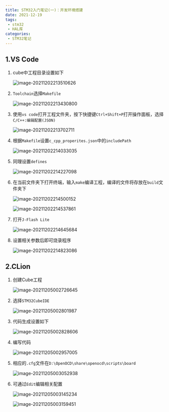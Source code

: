 ```yaml
---
title: STM32入门笔记(一)：开发环境搭建
date: 2021-12-19
tags:
 - stm32
 - HAL库
categories:
 - STM32笔记
---
```


## 1.VS Code

1. cube中工程目录设置如下

   ![image-20211202213510626](https://s2.loli.net/2021/12/19/VkpbHesMGu7RCwT.png)

   

2. `Toolchain`选择`Makefile`

   ![image-20211202213430800](https://s2.loli.net/2021/12/19/jnliLJN1OIEsdeH.png)

   

3. 使用`vs code`打开工程文件夹，按下快捷键`Ctrl+Shift+P`打开操作面板，选择`C/C++:编辑配置(JSON)`

   ![image-20211202213702711](https://s2.loli.net/2021/12/19/mhnkQPtzj1BOs26.png)

   

4. 根据`Makefile`设置`c_cpp_properites.json`中的`includePath`

   ![image-20211202214033035](https://s2.loli.net/2021/12/19/VEga5qyuUQ9RCsh.png)

   

5. 同理设置`defines`

   ![image-20211202214227098](https://s2.loli.net/2021/12/19/u9UHyOZY6R2lBfn.png)

   

6. 在当前文件夹下打开终端，输入`make`编译工程，编译的文件将存放在`build`文件夹下

   ![image-20211202214500152](https://s2.loli.net/2021/12/19/8Rd1cqTFfSkmUQO.png)

   ![image-20211202214537861](https://s2.loli.net/2021/12/19/8EWIKkDsHMYUBmd.png)

   

7. 打开`J-Flash Lite`

   ![image-20211202214645684](https://s2.loli.net/2021/12/19/YmIHtjEKUbO2k4T.png)

   

8. 设置相关参数后即可烧录程序

   ![image-20211202214823086](https://s2.loli.net/2021/12/19/kfVAibhdtBnX3Zz.png)

## 2.CLion

1. 创建Cube工程

   ![image-20211205002726645](https://s2.loli.net/2021/12/19/wgi37Thl9ez6DCj.png)

   

2. 选择`STM32CubeIDE`

   ![image-20211205002801987](https://s2.loli.net/2021/12/19/OD1Ut6Nz9j4dp5L.png)

   

3. 代码生成设置如下

   ![image-20211205002828606](https://s2.loli.net/2021/12/19/QuWBSVUaCey3kY7.png)

   

4. 编写代码

   ![image-20211205002957005](https://s2.loli.net/2021/12/19/a2mTsrcS8354K9F.png)

   

5. 相应的`.cfg`文件在`D:\OpenOCD\share\openocd\scripts\board`

   ![image-20211205003052938](https://s2.loli.net/2021/12/19/OuXKzeIkiGUVLg6.png)



6. 可通过`Edit`编辑相关配置

   ![image-20211205003145234](https://s2.loli.net/2021/12/19/IoKYnxv3Fs8TCJq.png)

   ![image-20211205003159451](https://s2.loli.net/2021/12/19/Jz8Y5IcPbgDp9Qm.png)